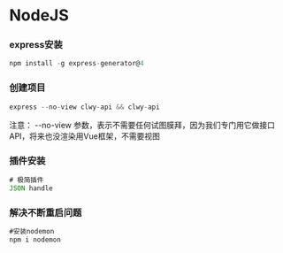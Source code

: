 # NodeJS


### express安装
```js
npm install -g express-generator@4
```

### 创建项目
```js
express --no-view clwy-api && clwy-api
```
注意： --no-view 参数，表示不需要任何试图膜拜，因为我们专门用它做接口API，将来也没渲染用Vue框架，不需要视图

### 插件安装
```js
# 极简插件
JSON handle
```

### 解决不断重启问题
```js
#安装nodemon
npm i nodemon
```